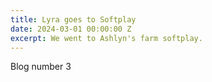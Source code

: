 ```yaml
---
title: Lyra goes to Softplay
date: 2024-03-01 00:00:00 Z
excerpt: We went to Ashlyn's farm softplay.
---
```


Blog number 3